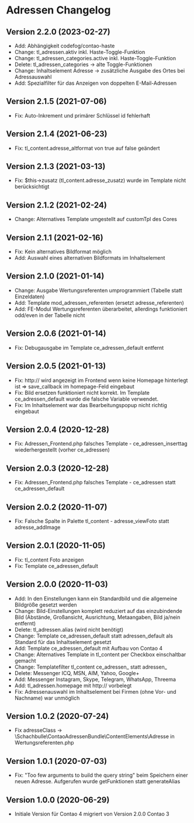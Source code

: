 # Adressen Changelog

## Version 2.2.0 (2023-02-27)

* Add: Abhängigkeit codefog/contao-haste
* Change: tl_adressen.aktiv inkl. Haste-Toggle-Funktion
* Change: tl_adressen_categories.active inkl. Haste-Toggle-Funktion
* Delete: tl_adressen_categories -> alte Toggle-Funktionen
* Change: Inhaltselement Adresse -> zusätzliche Ausgabe des Ortes bei Adressauswahl
* Add: Spezialfilter für das Anzeigen von doppelten E-Mail-Adressen

## Version 2.1.5 (2021-07-06)

* Fix: Auto-Inkrement und primärer Schlüssel id fehlerhaft

## Version 2.1.4 (2021-06-23)

* Fix: tl_content.adresse_altformat von true auf false geändert

## Version 2.1.3 (2021-03-13)

* Fix: $this->zusatz (tl_content.adresse_zusatz) wurde im Template nicht berücksichtigt

## Version 2.1.2 (2021-02-24)

* Change: Alternatives Template umgestellt auf customTpl des Cores

## Version 2.1.1 (2021-02-16)

* Fix: Kein alternatives Bildformat möglich
* Add: Auswahl eines alternativen Bildformats im Inhaltselement

## Version 2.1.0 (2021-01-14)

* Change: Ausgabe Wertungsreferenten umprogrammiert (Tabelle statt Einzeldaten)
* Add: Template mod_adressen_referenten (ersetzt adresse_referenten)
* Add: FE-Modul Wertungsreferenten überarbeitet, allerdings funktioniert odd/even in der Tabelle nicht

## Version 2.0.6 (2021-01-14)

* Fix: Debugausgabe im Template ce_adressen_default entfernt

## Version 2.0.5 (2021-01-13)

* Fix: http:// wird angezeigt im Frontend wenn keine Homepage hinterlegt ist => save_callback im homepage-Feld eingebaut
* Fix: Bild ersetzen funktioniert nicht korrekt. Im Template ce_adressen_default wurde die falsche Variable verwendet.
* Fix: Im Inhaltselement war das Bearbeitungspopup nicht richtig eingebaut

## Version 2.0.4 (2020-12-28)

* Fix: Adressen_Frontend.php falsches Template - ce_adressen_inserttag wiederhergestellt (vorher ce_adressen)

## Version 2.0.3 (2020-12-28)

* Fix: Adressen_Frontend.php falsches Template - ce_adressen statt ce_adressen_default

## Version 2.0.2 (2020-11-07)

* Fix: Falsche Spalte in Palette tl_content - adresse_viewFoto statt adresse_addImage

## Version 2.0.1 (2020-11-05)

* Fix: tl_content Foto anzeigen
* Fix: Template ce_adressen_default

## Version 2.0.0 (2020-11-03)

* Add: In den Einstellungen kann ein Standardbild und die allgemeine Bildgröße gesetzt werden
* Change: Bild-Einstellungen komplett reduziert auf das einzubindende Bild (Abstände, Großansicht, Ausrichtung, Metaangaben, Bild ja/nein entfernt)
* Delete: tl_adressen.alias (wird nicht benötigt)
* Change: Template ce_adressen_default statt adressen_default als Standard für das Inhaltselement gesetzt
* Add: Template ce_adressen_default mit Aufbau von Contao 4
* Change: Alternatives Template in tl_content per Checkbox einschaltbar gemacht
* Change: Templatefilter tl_content ce_adressen_ statt adressen_
* Delete: Messenger ICQ, MSN, AIM, Yahoo, Google+
* Add: Messenger Instagram, Skype, Telegram, WhatsApp, Threema
* Add: tl_adressen.homepage mit http:// vorbelegt
* Fix: Adressenauswahl im Inhaltselement bei Firmen (ohne Vor- und Nachname) war unmöglich

## Version 1.0.2 (2020-07-24)

* Fix adresseClass -> \Schachbulle\ContaoAdressenBundle\ContentElements\Adresse in Wertungsreferenten.php

## Version 1.0.1 (2020-07-03)

* Fix: "Too few arguments to build the query string" beim Speichern einer neuen Adresse. Aufgerufen wurde getFunktionen statt generateAlias

## Version 1.0.0 (2020-06-29)

* Initiale Version für Contao 4 migriert von Version 2.0.0 Contao 3
